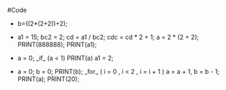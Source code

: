 #Code
* b=((2*(2+2))+2);

* a1 = 15; bc2 = 2; cd = a1 / bc2; cdc = cd * 2 + 1; a = 2 * (2 + 2); PRINT(888888); PRINT(a1);

* a = 0; \_if_ (a < 1) PRINT(a) a1 = 2;

* a = 0; b = 0; PRINT(b); \_for_ ( i = 0 , i < 2 , i = i + 1 ) a = a + 1, b = b - 1; PRINT(a); PRINT(20);